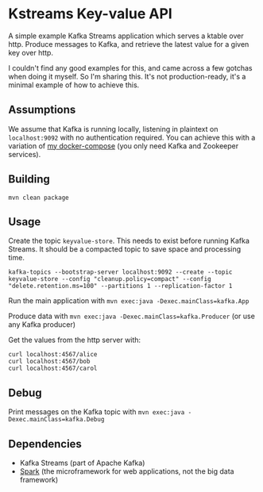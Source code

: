 # Kstreams Key-value API

A simple example Kafka Streams application which serves a ktable over http.  Produce messages to Kafka, and retrieve the latest value for a given key over http.

I couldn't find any good examples for this, and came across a few gotchas when doing it myself.  So I'm sharing this.  It's not production-ready, it's a minimal example of how to achieve this.

## Assumptions

We assume that Kafka is running locally, listening in plaintext on `localhost:9092` with no authentication required.  You can achieve this with a variation of [my docker-compose](https://gist.github.com/WheresAlice/e02935a0bc291de3cd2c8ccaf5b7579e) (you only need Kafka and Zookeeper services).

## Building

`mvn clean package`

## Usage

Create the topic `keyvalue-store`.  This needs to exist before running Kafka Streams.  It should be a compacted topic to save space and processing time.

```shell script
kafka-topics --bootstrap-server localhost:9092 --create --topic keyvalue-store --config "cleanup.policy=compact" --config "delete.retention.ms=100" --partitions 1 --replication-factor 1
```

Run the main application with `mvn exec:java -Dexec.mainClass=kafka.App`

Produce data with `mvn exec:java -Dexec.mainClass=kafka.Producer` (or use any Kafka producer)

Get the values from the http server with:
 
```shell script
curl localhost:4567/alice
curl localhost:4567/bob
curl localhost:4567/carol
```

## Debug

Print messages on the Kafka topic with `mvn exec:java -Dexec.mainClass=kafka.Debug`

## Dependencies

* Kafka Streams (part of Apache Kafka)
* [Spark](http://sparkjava.com/) (the microframework for web applications, not the big data framework)